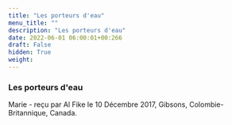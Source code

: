 ```yaml
---
title: "Les porteurs d'eau"
menu_title: ""
description: "Les porteurs d'eau"
date: 2022-06-01 06:00:01+00:266
draft: False
hidden: True
weight:
---
```

### Les porteurs d'eau

Marie - reçu par Al Fike le 10 Décembre 2017, Gibsons, Colombie-Britannique, Canada.



